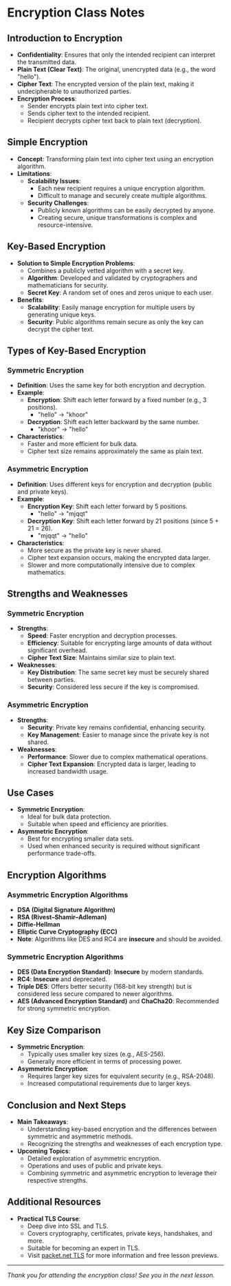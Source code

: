 # Encryption Class Notes

## Introduction to Encryption
- **Confidentiality**: Ensures that only the intended recipient can interpret the transmitted data.
- **Plain Text (Clear Text)**: The original, unencrypted data (e.g., the word "hello").
- **Cipher Text**: The encrypted version of the plain text, making it undecipherable to unauthorized parties.
- **Encryption Process**:
  - Sender encrypts plain text into cipher text.
  - Sends cipher text to the intended recipient.
  - Recipient decrypts cipher text back to plain text (decryption).

## Simple Encryption
- **Concept**: Transforming plain text into cipher text using an encryption algorithm.
- **Limitations**:
  - **Scalability Issues**: 
    - Each new recipient requires a unique encryption algorithm.
    - Difficult to manage and securely create multiple algorithms.
  - **Security Challenges**:
    - Publicly known algorithms can be easily decrypted by anyone.
    - Creating secure, unique transformations is complex and resource-intensive.

## Key-Based Encryption
- **Solution to Simple Encryption Problems**:
  - Combines a publicly vetted algorithm with a secret key.
  - **Algorithm**: Developed and validated by cryptographers and mathematicians for security.
  - **Secret Key**: A random set of ones and zeros unique to each user.
- **Benefits**:
  - **Scalability**: Easily manage encryption for multiple users by generating unique keys.
  - **Security**: Public algorithms remain secure as only the key can decrypt the cipher text.

## Types of Key-Based Encryption
### Symmetric Encryption
- **Definition**: Uses the same key for both encryption and decryption.
- **Example**:
  - **Encryption**: Shift each letter forward by a fixed number (e.g., 3 positions).
    - "hello" → "khoor"
  - **Decryption**: Shift each letter backward by the same number.
    - "khoor" → "hello"
- **Characteristics**:
  - Faster and more efficient for bulk data.
  - Cipher text size remains approximately the same as plain text.

### Asymmetric Encryption
- **Definition**: Uses different keys for encryption and decryption (public and private keys).
- **Example**:
  - **Encryption Key**: Shift each letter forward by 5 positions.
    - "hello" → "mjqqt"
  - **Decryption Key**: Shift each letter forward by 21 positions (since 5 + 21 = 26).
    - "mjqqt" → "hello"
- **Characteristics**:
  - More secure as the private key is never shared.
  - Cipher text expansion occurs, making the encrypted data larger.
  - Slower and more computationally intensive due to complex mathematics.

## Strengths and Weaknesses
### Symmetric Encryption
- **Strengths**:
  - **Speed**: Faster encryption and decryption processes.
  - **Efficiency**: Suitable for encrypting large amounts of data without significant overhead.
  - **Cipher Text Size**: Maintains similar size to plain text.
- **Weaknesses**:
  - **Key Distribution**: The same secret key must be securely shared between parties.
  - **Security**: Considered less secure if the key is compromised.

### Asymmetric Encryption
- **Strengths**:
  - **Security**: Private key remains confidential, enhancing security.
  - **Key Management**: Easier to manage since the private key is not shared.
- **Weaknesses**:
  - **Performance**: Slower due to complex mathematical operations.
  - **Cipher Text Expansion**: Encrypted data is larger, leading to increased bandwidth usage.

## Use Cases
- **Symmetric Encryption**:
  - Ideal for bulk data protection.
  - Suitable when speed and efficiency are priorities.
- **Asymmetric Encryption**:
  - Best for encrypting smaller data sets.
  - Used when enhanced security is required without significant performance trade-offs.

## Encryption Algorithms
### Asymmetric Encryption Algorithms
- **DSA (Digital Signature Algorithm)**
- **RSA (Rivest–Shamir–Adleman)**
- **Diffie-Hellman**
- **Elliptic Curve Cryptography (ECC)**
- **Note**: Algorithms like DES and RC4 are **insecure** and should be avoided.

### Symmetric Encryption Algorithms
- **DES (Data Encryption Standard)**: **Insecure** by modern standards.
- **RC4**: **Insecure** and deprecated.
- **Triple DES**: Offers better security (168-bit key strength) but is considered less secure compared to newer algorithms.
- **AES (Advanced Encryption Standard)** and **ChaCha20**: Recommended for strong symmetric encryption.

## Key Size Comparison
- **Symmetric Encryption**:
  - Typically uses smaller key sizes (e.g., AES-256).
  - Generally more efficient in terms of processing power.
- **Asymmetric Encryption**:
  - Requires larger key sizes for equivalent security (e.g., RSA-2048).
  - Increased computational requirements due to larger keys.

## Conclusion and Next Steps
- **Main Takeaways**:
  - Understanding key-based encryption and the differences between symmetric and asymmetric methods.
  - Recognizing the strengths and weaknesses of each encryption type.
- **Upcoming Topics**:
  - Detailed exploration of asymmetric encryption.
  - Operations and uses of public and private keys.
  - Combining symmetric and asymmetric encryption to leverage their respective strengths.

## Additional Resources
- **Practical TLS Course**:
  - Deep dive into SSL and TLS.
  - Covers cryptography, certificates, private keys, handshakes, and more.
  - Suitable for becoming an expert in TLS.
  - Visit [packet.net TLS](https://packet.net/tls) for more information and free lesson previews.

---

*Thank you for attending the encryption class! See you in the next lesson.*